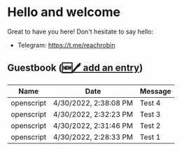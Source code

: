 # Hello and welcome

Great to have you here! Don't hesitate to say hello:

- Telegram: https://t.me/reachrobin

## Guestbook ([🆕🖊️ add an entry](https://github.com/openscript/openscript/issues/1#issuecomment-new))
| Name | Date | Message |
|---|---|---|
|openscript|4/30/2022, 2:38:08 PM|Test 4|
|openscript|4/30/2022, 2:32:23 PM|Test 3|
|openscript|4/30/2022, 2:31:46 PM|Test 2|
|openscript|4/30/2022, 2:28:33 PM|Test 1|
